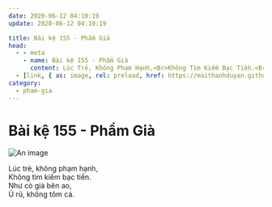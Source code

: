 ```yaml
---
date: 2020-06-12 04:10:19
update: 2020-06-12 04:10:19

title: Bài kệ 155 - Phẩm Già
head:
  - - meta
    - name: Bài kệ 155 - Phẩm Già
      content: Lúc Trẻ, Không Phạm Hạnh,<Br>Không Tìm Kiếm Bạc Tiền.<Br>Như Cò Già Bên Ao,<Br>Ủ Rũ, Không Tôm Cá.<Br>
  - [link, { as: image, rel: preload, href: https://maithanhduyan.github.io/kinh-phap-cu/img/pham-gia/pham-gia-155.jpg }]
category:
  - pham-gia
---
```


# Bài kệ 155 - Phẩm Già

![An image](/img/pham-gia/pham-gia-155.jpg)

Lúc trẻ, không phạm hạnh,<br>Không tìm kiếm bạc tiền.<br>Như cò già bên ao,<br>Ủ rũ, không tôm cá.<br>
